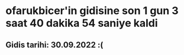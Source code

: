 # ofarukbicer'in gidisine son 1 gun 3 saat 40 dakika 54 saniye kaldi

## Gidis tarihi: 30.09.2022 :(